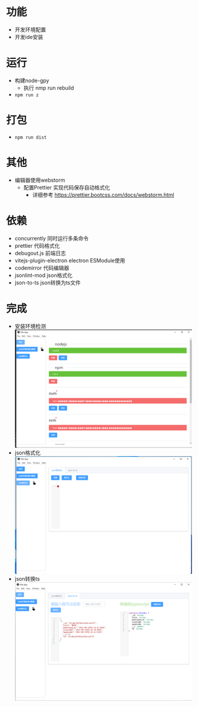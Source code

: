 # 功能
- 开发环境配置
- 开发ide安装

# 运行
- 构建node-gpy
  - 执行 nmp run rebuild
- `npm run z`
# 打包
- `npm run dist`
# 其他
- 编辑器使用webstorm 
  - 配置Prettier  实现代码保存自动格式化
    - 详细参考 https://prettier.bootcss.com/docs/webstorm.html
# 依赖
- concurrently 同时运行多条命令
- prettier 代码格式化
- debugout.js 前端日志
- vitejs-plugin-electron electron ESModule使用
- codemirror 代码编辑器
- jsonlint-mod json格式化
- json-to-ts json转换为ts文件


# 完成
- 安装环境检测 ![安装环境检测](./public/git/tools.png)
- json格式化 ![安装环境检测](./public/git/json_1.png)
- json转换ts ![安装环境检测](./public/git/json_2.png)
<!-- # 下载
- win x64
  - [百度云网盘地址]() -->
